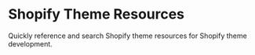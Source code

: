 # Shopify Theme Resources

Quickly reference and search Shopify theme resources for Shopify theme development.
